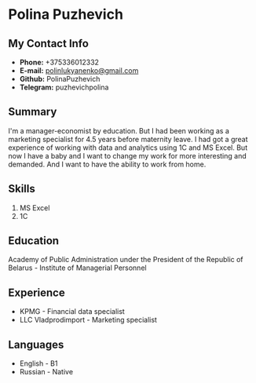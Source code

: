 # **Polina Puzhevich**
## **My Contact Info**
* **Phone:** +375336012332
* **E-mail:** polinlukyanenko@gmail.com
* **Github:** PolinaPuzhevich
* **Telegram:** puzhevichpolina
## **Summary**
I'm a manager-economist by education. But I had been working as a marketing specialist for 4.5 years before maternity leave. I had got a great experience of working with data and analytics using 1C and MS Excel. But now I have a baby and I want to change my work for more interesting and demanded. And I want to have the ability to work from home.
## **Skills**
1. MS Excel
2. 1C
## **Education**
Academy of Public Administration under the President of the Republic of Belarus - Institute of Managerial Personnel
## **Experience**
* KPMG - Financial data specialist
* LLC Vladprodimport - Marketing specialist
## **Languages**
* English - B1
* Russian - Native